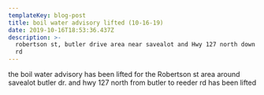 ```yaml
---
templateKey: blog-post
title: boil water advisory lifted (10-16-19)
date: 2019-10-16T18:53:36.437Z
description: >-
  robertson st, butler drive area near savealot and Hwy 127 north down to reeder
  rd
---
```

the boil water advisory has been lifted for the Robertson st area around savealot butler dr. and hwy 127 north from butler to reeder rd has been lifted
